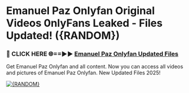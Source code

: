 # Emanuel Paz Onlyfan Original Videos 0nlyFans Leaked - Files Updated! ({RANDOM})

<h3>🔴 CLICK HERE 🌐==►► <a href="https://betterlinks.top/A2PfLJ" rel="nofollow">Emanuel Paz Onlyfan Updated Files</a></h3>

Get Emanuel Paz Onlyfan and all content. Now you can access all videos and pictures of Emanuel Paz Onlyfan. New Updated Files 2025!

[![{RANDOM}](https://i.imgur.com/ppqm5kG.gif)](https://betterlinks.top/A2PfLJ)